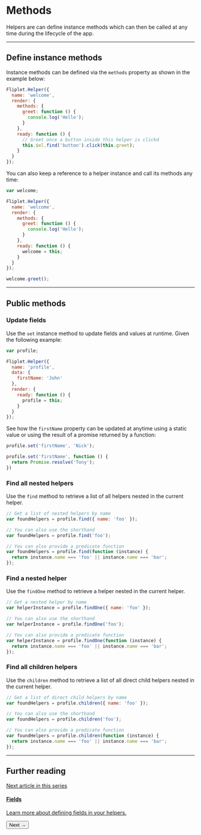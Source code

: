 # Methods

Helpers are can define instance methods which can then be called at any time during the lifecycle of the app.

---

## Define instance methods

Instance methods can be defined via the `methods` property as shown in the example below:

```js
Fliplet.Helper({
  name: 'welcome',
  render: {
    methods: {
      greet: function () {
        console.log('Hello');
      }
    },
    ready: function () {
      // Greet once a button inside this helper is clickd
      this.$el.find('button').click(this.greet);
    }
  }
});
```

You can also keep a reference to a helper instance and call its methods any time:

```js
var welcome;

Fliplet.Helper({
  name: 'welcome',
  render: {
    methods: {
      greet: function () {
        console.log('Hello');
      }
    },
    ready: function () {
      welcome = this;
    }
  }
});

welcome.greet();
```

---

## Public methods

### Update fields

Use the `set` instance method to update fields and values at runtime. Given the following example:

```js
var profile;

Fliplet.Helper({
  name: 'profile',
  data: {
    firstName: 'John'
  },
  render: {
    ready: function () {
      profile = this;
    }
  }
});
```

See how the `firstName` property can be updated at anytime using a static value or using the result of a promise returned by a function:

```js
profile.set('firstName', 'Nick');

profile.set('firstName', function () {
  return Promise.resolve('Tony');
})
```

### Find all nested helpers

Use the `find` method to retrieve a list of all helpers nested in the current helper.

```js
// Get a list of nested helpers by name
var foundHelpers = profile.find({ name: 'foo' });

// You can also use the shorthand
var foundHelpers = profile.find('foo');

// You can also provide a predicate function
var foundHelpers = profile.find(function (instance) {
  return instance.name === 'foo' || instance.name === 'bar';
});
```

### Find a nested helper

Use the `findOne` method to retrieve a helper nested in the current helper.

```js
// Get a nested helper by name
var helperInstance = profile.findOne({ name: 'foo' });

// You can also use the shorthand
var helperInstance = profile.findOne('foo');

// You can also provide a predicate function
var helperInstance = profile.findOne(function (instance) {
  return instance.name === 'foo' || instance.name === 'bar';
});
```

### Find all children helpers

Use the `children` method to retrieve a list of all direct child helpers nested in the current helper.

```js
// Get a list of direct child helpers by name
var foundHelpers = profile.children({ name: 'foo' });

// You can also use the shorthand
var foundHelpers = profile.children('foo');

// You can also provide a predicate function
var foundHelpers = profile.children(function (instance) {
  return instance.name === 'foo' || instance.name === 'bar';
});
```

---

## Further reading

<section class="blocks alt">
  <a class="bl two" href="fields.html">
    <div>
      <span class="pin">Next article in this series</span>
      <h4>Fields</h4>
      <p>Learn more about defining fields in your helpers.</p>
      <button>Next &rarr;</button>
    </div>
  </a>
</section>
